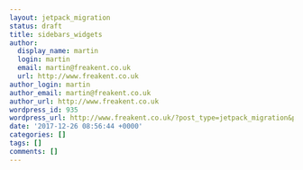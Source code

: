 ```yaml
---
layout: jetpack_migration
status: draft
title: sidebars_widgets
author:
  display_name: martin
  login: martin
  email: martin@freakent.co.uk
  url: http://www.freakent.co.uk
author_login: martin
author_email: martin@freakent.co.uk
author_url: http://www.freakent.co.uk
wordpress_id: 935
wordpress_url: http://www.freakent.co.uk/?post_type=jetpack_migration&p=935
date: '2017-12-26 08:56:44 +0000'
categories: []
tags: []
comments: []
---
```


